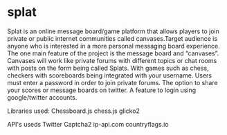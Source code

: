 # splat
Splat is an online message board/game platform that allows players to join private or public internet communities called canvases.Target audience is anyone who is interested in a more personal messaging board experience. The one main feature of the project is the message board and “canvases”. Canvases will work like private forums with different topics or chat rooms with posts on the form being called Splats. With games such as chess, checkers with scoreboards being integrated with your username. Users must enter a password in order to join private forums. The option to share your scores or message boards on twitter. A feature to login using google/twitter accounts.

Libraries used:
Chessboard.js
chess.js
glicko2

API's useds
Twitter
Captcha2
ip-api.com
countryflags.io

